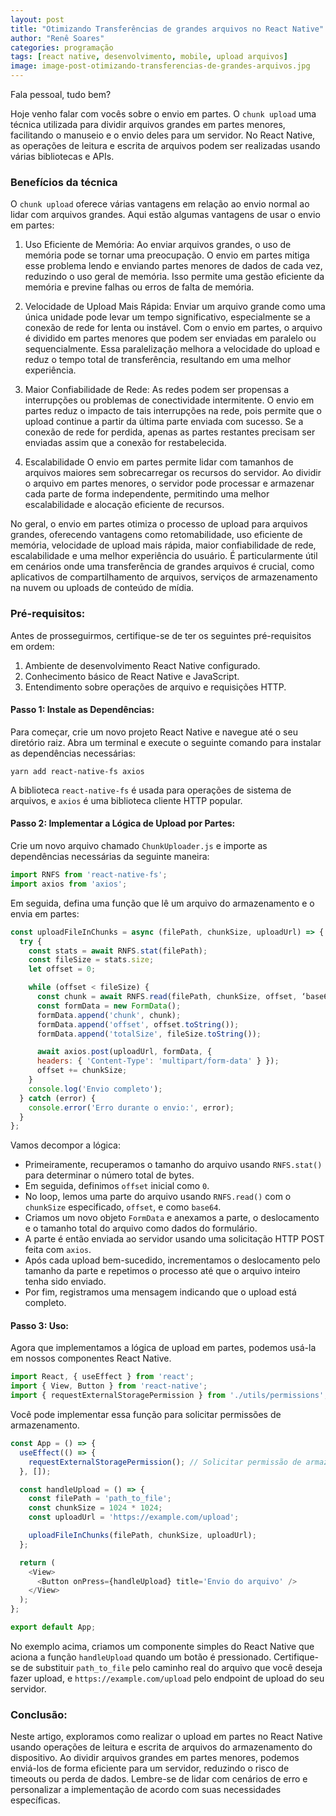 ```yaml
---
layout: post
title: "Otimizando Transferências de grandes arquivos no React Native"
author: "Renê Soares"
categories: programação
tags: [react native, desenvolvimento, mobile, upload arquivos]
image: image-post-otimizando-transferencias-de-grandes-arquivos.jpg
---
```


Fala pessoal, tudo bem?

Hoje venho falar com vocês sobre o envio em partes. O `chunk upload` uma técnica utilizada para dividir arquivos grandes em partes menores, facilitando o manuseio e o envio deles para um servidor. No React Native, as operações de leitura e escrita de arquivos podem ser realizadas usando várias bibliotecas e APIs.

### Benefícios da técnica

O `chunk upload` oferece várias vantagens em relação ao envio normal ao lidar com arquivos grandes. Aqui estão algumas vantagens de usar o envio em partes:

1. Uso Eficiente de Memória:
Ao enviar arquivos grandes, o uso de memória pode se tornar uma preocupação. O envio em partes mitiga esse problema lendo e enviando partes menores de dados de cada vez, reduzindo o uso geral de memória. Isso permite uma gestão eficiente da memória e previne falhas ou erros de falta de memória.

2. Velocidade de Upload Mais Rápida:
Enviar um arquivo grande como uma única unidade pode levar um tempo significativo, especialmente se a conexão de rede for lenta ou instável. Com o envio em partes, o arquivo é dividido em partes menores que podem ser enviadas em paralelo ou sequencialmente. Essa paralelização melhora a velocidade do upload e reduz o tempo total de transferência, resultando em uma melhor experiência.

3. Maior Confiabilidade de Rede:
As redes podem ser propensas a interrupções ou problemas de conectividade intermitente. O envio em partes reduz o impacto de tais interrupções na rede, pois permite que o upload continue a partir da última parte enviada com sucesso. Se a conexão de rede for perdida, apenas as partes restantes precisam ser enviadas assim que a conexão for restabelecida.

4. Escalabilidade
O envio em partes permite lidar com tamanhos de arquivos maiores sem sobrecarregar os recursos do servidor. Ao dividir o arquivo em partes menores, o servidor pode processar e armazenar cada parte de forma independente, permitindo uma melhor escalabilidade e alocação eficiente de recursos.

No geral, o envio em partes otimiza o processo de upload para arquivos grandes, oferecendo vantagens como retomabilidade, uso eficiente de memória, velocidade de upload mais rápida, maior confiabilidade de rede, escalabilidade e uma melhor experiência do usuário. É particularmente útil em cenários onde uma transferência de grandes arquivos é crucial, como aplicativos de compartilhamento de arquivos, serviços de armazenamento na nuvem ou uploads de conteúdo de mídia.

### Pré-requisitos:

Antes de prosseguirmos, certifique-se de ter os seguintes pré-requisitos em ordem:
1. Ambiente de desenvolvimento React Native configurado.
2. Conhecimento básico de React Native e JavaScript.
3. Entendimento sobre operações de arquivo e requisições HTTP.

#### Passo 1: Instale as Dependências:
Para começar, crie um novo projeto React Native e navegue até o seu diretório raiz. Abra um terminal e execute o seguinte comando para instalar as dependências necessárias:

~~~shell
yarn add react-native-fs axios
~~~

A biblioteca `react-native-fs` é usada para operações de sistema de arquivos, e `axios` é uma biblioteca cliente HTTP popular.

#### Passo 2: Implementar a Lógica de Upload por Partes:
Crie um novo arquivo chamado `ChunkUploader.js` e importe as dependências necessárias da seguinte maneira:

~~~javascript
import RNFS from 'react-native-fs';
import axios from 'axios';
~~~

Em seguida, defina uma função que lê um arquivo do armazenamento e o envia em partes:
~~~javascript
const uploadFileInChunks = async (filePath, chunkSize, uploadUrl) => {
  try {
    const stats = await RNFS.stat(filePath);
    const fileSize = stats.size;
    let offset = 0;

    while (offset < fileSize) {
      const chunk = await RNFS.read(filePath, chunkSize, offset, ‘base64’);
      const formData = new FormData();
      formData.append('chunk', chunk);
      formData.append('offset', offset.toString());
      formData.append('totalSize', fileSize.toString());

      await axios.post(uploadUrl, formData, {
      headers: { 'Content-Type': 'multipart/form-data' } });
      offset += chunkSize;
    }
    console.log('Envio completo');
  } catch (error) {
    console.error('Erro durante o envio:', error);
  }
};
~~~

Vamos decompor a lógica:

* Primeiramente, recuperamos o tamanho do arquivo usando `RNFS.stat()` para determinar o número total de bytes.
* Em seguida, definimos `offset` inicial como `0`.
* No loop, lemos uma parte do arquivo usando `RNFS.read()` com o `chunkSize` especificado, `offset`, e como `base64`.
* Criamos um novo objeto `FormData` e anexamos a parte, o deslocamento e o tamanho total do arquivo como dados do formulário.
* A parte é então enviada ao servidor usando uma solicitação HTTP POST feita com `axios`.
* Após cada upload bem-sucedido, incrementamos o deslocamento pelo tamanho da parte e repetimos o processo até que o arquivo inteiro tenha sido enviado.
* Por fim, registramos uma mensagem indicando que o upload está completo.

#### Passo 3: Uso:
Agora que implementamos a lógica de upload em partes, podemos usá-la em nossos componentes React Native.

~~~javascript
import React, { useEffect } from 'react';
import { View, Button } from 'react-native';
import { requestExternalStoragePermission } from './utils/permissions';
~~~

Você pode implementar essa função para solicitar permissões de armazenamento.

~~~javascript
const App = () => {
  useEffect(() => {
    requestExternalStoragePermission(); // Solicitar permissão de armazenamento externo
  }, []);

  const handleUpload = () => {
    const filePath = 'path_to_file';
    const chunkSize = 1024 * 1024;
    const uploadUrl = 'https://example.com/upload';

    uploadFileInChunks(filePath, chunkSize, uploadUrl);
  };

  return (
    <View>
      <Button onPress={handleUpload} title='Envio do arquivo' />
    </View>
  );
};

export default App;
~~~

No exemplo acima, criamos um componente simples do React Native que aciona a função `handleUpload` quando um botão é pressionado.
Certifique-se de substituir `path_to_file` pelo caminho real do arquivo que você deseja fazer upload, e `https://example.com/upload` pelo endpoint de upload do seu servidor.

### Conclusão:
Neste artigo, exploramos como realizar o upload em partes no React Native usando operações de leitura e escrita de arquivos do armazenamento do dispositivo. Ao dividir arquivos grandes em partes menores, podemos enviá-los de forma eficiente para um servidor, reduzindo o risco de timeouts ou perda de dados. Lembre-se de lidar com cenários de erro e personalizar a implementação de acordo com suas necessidades específicas.